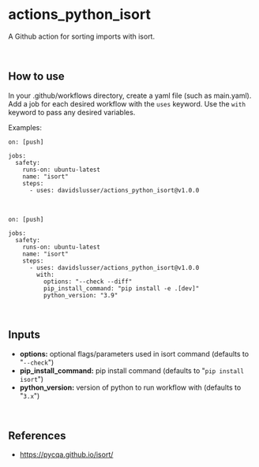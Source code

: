 # actions_python_isort
A Github action for sorting imports with isort.


<br/>

## How to use
In your .github/workflows directory, create a yaml file (such as main.yaml). Add a job for each desired workflow with the `uses` keyword. Use the `with` keyword to pass any desired variables.


Examples:

```
on: [push]

jobs:
  safety:
    runs-on: ubuntu-latest
    name: "isort"
    steps:
      - uses: davidslusser/actions_python_isort@v1.0.0
```
<br/>

```
on: [push]

jobs:
  safety:
    runs-on: ubuntu-latest
    name: "isort"
    steps:
      - uses: davidslusser/actions_python_isort@v1.0.0
        with:
          options: "--check --diff"
          pip_install_command: "pip install -e .[dev]"
          python_version: "3.9"
```


<br/>

## Inputs
  - **options:** optional flags/parameters used in isort command (defaults to "`--check`")
  - **pip_install_command:** pip install command (defaults to "`pip install isort`")
  - **python_version:** version of python to run workflow with (defaults to "`3.x`")


<br/>

## References
 - https://pycqa.github.io/isort/
